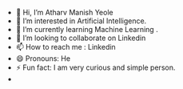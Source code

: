 - 👋 Hi, I’m Atharv Manish Yeole
- 👀 I’m interested in Artificial Intelligence.
- 🌱 I’m currently learning Machine Learning .
- 💞️ I’m looking to collaborate on Linkedin   
- 📫 How to reach me : Linkedin 
- 😄 Pronouns: He
- ⚡ Fun fact: I am very curious and simple person.
- 

<!---
Yeole123/Yeole123 is a ✨ special ✨ repository because its `README.md` (this file) appears on your GitHub profile.
You can click the Preview link to take a look at your changes.
--->
